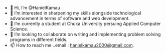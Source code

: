 - 👋 Hi, I’m @HanielKamau
- 👀 I’m interested in sharpening my skills alongside technological advancement in terms of software and web development.
- 🌱 I’m currently a student at Chuka University persuing Applied Computer Science.
- 💞️ I’m looking to collaborate on writing and implementing problem solving programs in different fields.
- 📫 How to reach me ..email : hanielkamau2000@gmail.com.

<!---
HanielKamau/HanielKamau is a ✨ special ✨ repository because its `README.md` (this file) appears on your GitHub profile.
You can click the Preview link to take a look at your changes.
--->
